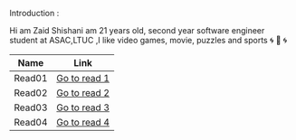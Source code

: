 Introduction :

Hi am Zaid Shishani am 21 years old, second year software engineer student at ASAC,LTUC ,I like video games, movie, puzzles and sports :cyclone: :dragon: :cyclone: 



| Name  | Link |
| ------------- | ------------- |
| Read01  | [Go to read 1](https://zaidshishani.github.io/reading-notes/Read01 )  |
| Read02  | [Go to read 2](https://zaidshishani.github.io/reading-notes/Read02)  |
| Read03  | [Go to read 3](https://zaidshishani.github.io/reading-notes/Read03 )  |
| Read04  | [Go to read 4](https://zaidshishani.github.io/reading-notes/Read04)  |